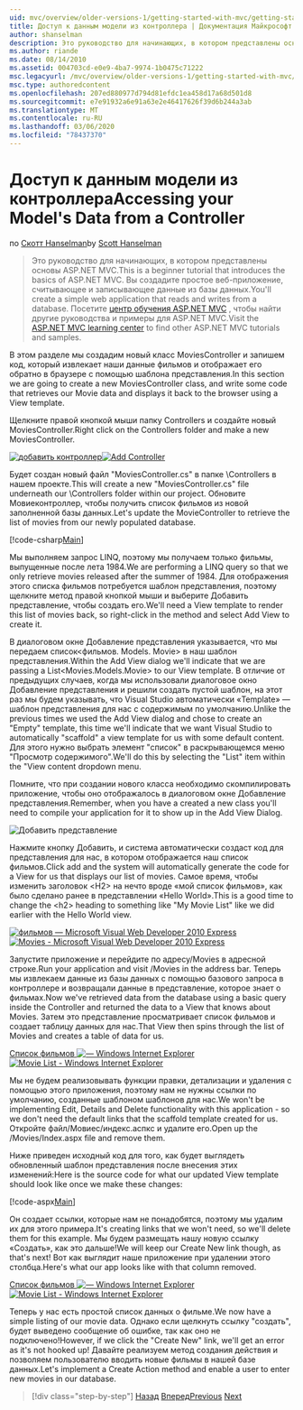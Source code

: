 ```yaml
---
uid: mvc/overview/older-versions-1/getting-started-with-mvc/getting-started-with-mvc-part5
title: Доступ к данным модели из контроллера | Документация Майкрософт
author: shanselman
description: Это руководство для начинающих, в котором представлены основы ASP.NET MVC. Создание простого веб-приложения, считывающего и записывающего данные из базы данных.
ms.author: riande
ms.date: 08/14/2010
ms.assetid: 004703cd-e0e9-4ba7-9974-1b0475c71222
msc.legacyurl: /mvc/overview/older-versions-1/getting-started-with-mvc/getting-started-with-mvc-part5
msc.type: authoredcontent
ms.openlocfilehash: 207ed880977d794d81efdc1ea458d17a68d501d8
ms.sourcegitcommit: e7e91932a6e91a63e2e46417626f39d6b244a3ab
ms.translationtype: MT
ms.contentlocale: ru-RU
ms.lasthandoff: 03/06/2020
ms.locfileid: "78437370"
---
```

# <a name="accessing-your-models-data-from-a-controller"></a><span data-ttu-id="c1444-104">Доступ к данным модели из контроллера</span><span class="sxs-lookup"><span data-stu-id="c1444-104">Accessing your Model's Data from a Controller</span></span>

<span data-ttu-id="c1444-105">по [Скотт Hanselman](https://github.com/shanselman)</span><span class="sxs-lookup"><span data-stu-id="c1444-105">by [Scott Hanselman](https://github.com/shanselman)</span></span>

> <span data-ttu-id="c1444-106">Это руководство для начинающих, в котором представлены основы ASP.NET MVC.</span><span class="sxs-lookup"><span data-stu-id="c1444-106">This is a beginner tutorial that introduces the basics of ASP.NET MVC.</span></span> <span data-ttu-id="c1444-107">Вы создадите простое веб-приложение, считывающее и записывающее данные из базы данных.</span><span class="sxs-lookup"><span data-stu-id="c1444-107">You'll create a simple web application that reads and writes from a database.</span></span> <span data-ttu-id="c1444-108">Посетите [центр обучения ASP.NET MVC](../../../index.md) , чтобы найти другие руководства и примеры для ASP.NET MVC.</span><span class="sxs-lookup"><span data-stu-id="c1444-108">Visit the [ASP.NET MVC learning center](../../../index.md) to find other ASP.NET MVC tutorials and samples.</span></span>

<span data-ttu-id="c1444-109">В этом разделе мы создадим новый класс MoviesController и запишем код, который извлекает наши данные фильмов и отображает его обратно в браузере с помощью шаблона представления.</span><span class="sxs-lookup"><span data-stu-id="c1444-109">In this section we are going to create a new MoviesController class, and write some code that retrieves our Movie data and displays it back to the browser using a View template.</span></span>

<span data-ttu-id="c1444-110">Щелкните правой кнопкой мыши папку Controllers и создайте новый MoviesController.</span><span class="sxs-lookup"><span data-stu-id="c1444-110">Right click on the Controllers folder and make a new MoviesController.</span></span>

<span data-ttu-id="c1444-111">[![добавить контроллер](getting-started-with-mvc-part5/_static/image2.png)](getting-started-with-mvc-part5/_static/image1.png)</span><span class="sxs-lookup"><span data-stu-id="c1444-111">[![Add Controller](getting-started-with-mvc-part5/_static/image2.png)](getting-started-with-mvc-part5/_static/image1.png)</span></span>

<span data-ttu-id="c1444-112">Будет создан новый файл "MoviesController.cs" в папке \Controllers в нашем проекте.</span><span class="sxs-lookup"><span data-stu-id="c1444-112">This will create a new "MoviesController.cs" file underneath our \Controllers folder within our project.</span></span> <span data-ttu-id="c1444-113">Обновите Мовиеконтроллер, чтобы получить список фильмов из новой заполненной базы данных.</span><span class="sxs-lookup"><span data-stu-id="c1444-113">Let's update the MovieController to retrieve the list of movies from our newly populated database.</span></span>

[!code-csharp[Main](getting-started-with-mvc-part5/samples/sample1.cs)]

<span data-ttu-id="c1444-114">Мы выполняем запрос LINQ, поэтому мы получаем только фильмы, выпущенные после лета 1984.</span><span class="sxs-lookup"><span data-stu-id="c1444-114">We are performing a LINQ query so that we only retrieve movies released after the summer of 1984.</span></span> <span data-ttu-id="c1444-115">Для отображения этого списка фильмов потребуется шаблон представления, поэтому щелкните метод правой кнопкой мыши и выберите Добавить представление, чтобы создать его.</span><span class="sxs-lookup"><span data-stu-id="c1444-115">We'll need a View template to render this list of movies back, so right-click in the method and select Add View to create it.</span></span>

<span data-ttu-id="c1444-116">В диалоговом окне Добавление представления указывается, что мы передаем список&lt;фильмов. Models. Movie&gt; в наш шаблон представления.</span><span class="sxs-lookup"><span data-stu-id="c1444-116">Within the Add View dialog we'll indicate that we are passing a List&lt;Movies.Models.Movie&gt; to our View template.</span></span> <span data-ttu-id="c1444-117">В отличие от предыдущих случаев, когда мы использовали диалоговое окно Добавление представления и решили создать пустой шаблон, на этот раз мы будем указывать, что Visual Studio автоматически «Template» — шаблон представления для нас с содержимым по умолчанию.</span><span class="sxs-lookup"><span data-stu-id="c1444-117">Unlike the previous times we used the Add View dialog and chose to create an "Empty" template, this time we'll indicate that we want Visual Studio to automatically "scaffold" a view template for us with some default content.</span></span> <span data-ttu-id="c1444-118">Для этого нужно выбрать элемент "список" в раскрывающемся меню "Просмотр содержимого".</span><span class="sxs-lookup"><span data-stu-id="c1444-118">We'll do this by selecting the "List" item within the "View content dropdown menu.</span></span>

<span data-ttu-id="c1444-119">Помните, что при создании нового класса необходимо скомпилировать приложение, чтобы оно отображалось в диалоговом окне Добавление представления.</span><span class="sxs-lookup"><span data-stu-id="c1444-119">Remember, when you have a created a new class you'll need to compile your application for it to show up in the Add View Dialog.</span></span>

![Добавить представление](getting-started-with-mvc-part5/_static/image3.png)

<span data-ttu-id="c1444-121">Нажмите кнопку Добавить, и система автоматически создаст код для представления для нас, в котором отображается наш список фильмов.</span><span class="sxs-lookup"><span data-stu-id="c1444-121">Click add and the system will automatically generate the code for a View for us that displays our list of movies.</span></span> <span data-ttu-id="c1444-122">Самое время, чтобы изменить заголовок &lt;H2&gt; на нечто вроде «мой список фильмов», как было сделано ранее в представлении «Hello World».</span><span class="sxs-lookup"><span data-stu-id="c1444-122">This is a good time to change the &lt;h2&gt; heading to something like "My Movie List" like we did earlier with the Hello World view.</span></span>

<span data-ttu-id="c1444-123">[![фильмов — Microsoft Visual Web Developer 2010 Express](getting-started-with-mvc-part5/_static/image5.png)](getting-started-with-mvc-part5/_static/image4.png)</span><span class="sxs-lookup"><span data-stu-id="c1444-123">[![Movies - Microsoft Visual Web Developer 2010 Express](getting-started-with-mvc-part5/_static/image5.png)](getting-started-with-mvc-part5/_static/image4.png)</span></span>

<span data-ttu-id="c1444-124">Запустите приложение и перейдите по адресу/Movies в адресной строке.</span><span class="sxs-lookup"><span data-stu-id="c1444-124">Run your application and visit /Movies in the address bar.</span></span> <span data-ttu-id="c1444-125">Теперь мы извлекаем данные из базы данных с помощью базового запроса в контроллере и возвращали данные в представление, которое знает о фильмах.</span><span class="sxs-lookup"><span data-stu-id="c1444-125">Now we've retrieved data from the database using a basic query inside the Controller and returned the data to a View that knows about Movies.</span></span> <span data-ttu-id="c1444-126">Затем это представление просматривает список фильмов и создает таблицу данных для нас.</span><span class="sxs-lookup"><span data-stu-id="c1444-126">That View then spins through the list of Movies and creates a table of data for us.</span></span>

<span data-ttu-id="c1444-127">[Список фильмов ![— Windows Internet Explorer](getting-started-with-mvc-part5/_static/image7.png)](getting-started-with-mvc-part5/_static/image6.png)</span><span class="sxs-lookup"><span data-stu-id="c1444-127">[![Movie List - Windows Internet Explorer](getting-started-with-mvc-part5/_static/image7.png)](getting-started-with-mvc-part5/_static/image6.png)</span></span>

<span data-ttu-id="c1444-128">Мы не будем реализовывать функции правки, детализации и удаления с помощью этого приложения, поэтому нам не нужны ссылки по умолчанию, созданные шаблоном шаблонов для нас.</span><span class="sxs-lookup"><span data-stu-id="c1444-128">We won't be implementing Edit, Details and Delete functionality with this application - so we don't need the default links that the scaffold template created for us.</span></span> <span data-ttu-id="c1444-129">Откройте файл/Мовиес/индекс.аспкс и удалите его.</span><span class="sxs-lookup"><span data-stu-id="c1444-129">Open up the /Movies/Index.aspx file and remove them.</span></span>

<span data-ttu-id="c1444-130">Ниже приведен исходный код для того, как будет выглядеть обновленный шаблон представления после внесения этих изменений:</span><span class="sxs-lookup"><span data-stu-id="c1444-130">Here is the source code for what our updated View template should look like once we make these changes:</span></span>

[!code-aspx[Main](getting-started-with-mvc-part5/samples/sample2.aspx)]

<span data-ttu-id="c1444-131">Он создает ссылки, которые нам не понадобятся, поэтому мы удалим их для этого примера.</span><span class="sxs-lookup"><span data-stu-id="c1444-131">It's creating links that we won't need, so we'll delete them for this example.</span></span> <span data-ttu-id="c1444-132">Мы будем размещать нашу новую ссылку «Создать», как это дальше!</span><span class="sxs-lookup"><span data-stu-id="c1444-132">We will keep our Create New link though, as that's next!</span></span> <span data-ttu-id="c1444-133">Вот как выглядит наше приложение при удалении этого столбца.</span><span class="sxs-lookup"><span data-stu-id="c1444-133">Here's what our app looks like with that column removed.</span></span>

<span data-ttu-id="c1444-134">[Список фильмов ![— Windows Internet Explorer](getting-started-with-mvc-part5/_static/image9.png)](getting-started-with-mvc-part5/_static/image8.png)</span><span class="sxs-lookup"><span data-stu-id="c1444-134">[![Movie List - Windows Internet Explorer](getting-started-with-mvc-part5/_static/image9.png)](getting-started-with-mvc-part5/_static/image8.png)</span></span>

<span data-ttu-id="c1444-135">Теперь у нас есть простой список данных о фильме.</span><span class="sxs-lookup"><span data-stu-id="c1444-135">We now have a simple listing of our movie data.</span></span> <span data-ttu-id="c1444-136">Однако если щелкнуть ссылку "создать", будет выведено сообщение об ошибке, так как оно не подключено!</span><span class="sxs-lookup"><span data-stu-id="c1444-136">However, if we click the "Create New" link, we'll get an error as it's not hooked up!</span></span> <span data-ttu-id="c1444-137">Давайте реализуем метод создания действия и позволяем пользователю вводить новые фильмы в нашей базе данных.</span><span class="sxs-lookup"><span data-stu-id="c1444-137">Let's implement a Create Action method and enable a user to enter new movies in our database.</span></span>

> [!div class="step-by-step"]
> <span data-ttu-id="c1444-138">[Назад](getting-started-with-mvc-part4.md)
> [Вперед](getting-started-with-mvc-part6.md)</span><span class="sxs-lookup"><span data-stu-id="c1444-138">[Previous](getting-started-with-mvc-part4.md)
[Next](getting-started-with-mvc-part6.md)</span></span>
